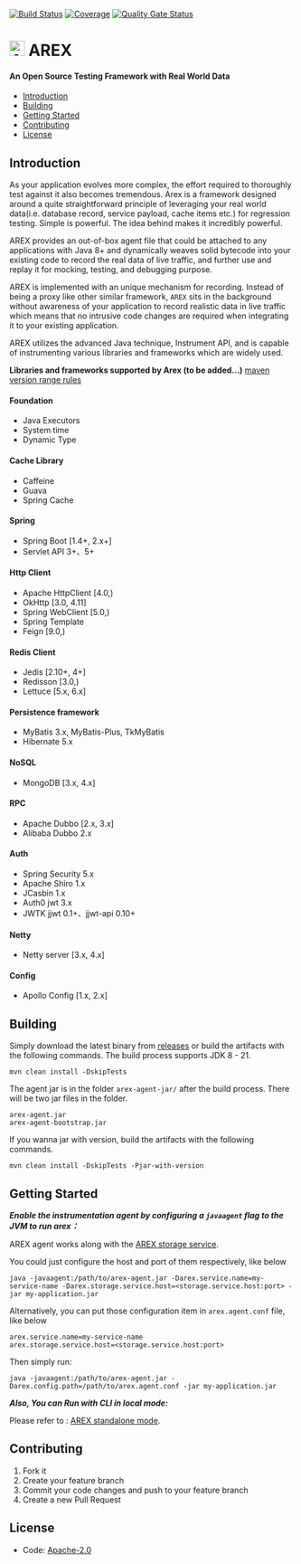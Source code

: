 [![Build Status](https://github.com/arextest/arex-agent-java/actions/workflows/build.yml/badge.svg?branch=main)](https://github.com/arextest/arex-agent-java/actions/workflows/build.yml)
[![Coverage](https://sonarcloud.io/api/project_badges/measure?project=arextest_arex-agent-java&metric=coverage)](https://sonarcloud.io/summary/overall?id=arextest_arex-agent-java)
[![Quality Gate Status](https://sonarcloud.io/api/project_badges/measure?project=arextest_arex-agent-java&metric=alert_status)](https://sonarcloud.io/summary/new_code?id=arextest_arex-agent-java)

# <img src="https://avatars.githubusercontent.com/u/103105168?s=200&v=4" alt="Arex Icon" width="27" height=""> AREX

#### An Open Source Testing Framework with Real World Data

- [Introduction](#introduction)
- [Building](#building)
- [Getting Started](#getting-started)
- [Contributing](#contributing)
- [License](#license)

## Introduction


As your application evolves more complex, the effort required to thoroughly test against it also becomes tremendous. Arex is a framework designed around a quite straightforward principle of leveraging your real world data(i.e. database record, service payload, cache items etc.) for regression testing. Simple is powerful. The idea behind makes it incredibly powerful.

AREX provides an out-of-box agent file that could be attached to any applications with Java 8+ and dynamically weaves solid  bytecode into your existing code to record the real data of live traffic, and further use and replay it for mocking, testing, and debugging purpose.

AREX is implemented with an unique mechanism for recording. Instead of being a proxy like other similar framework, `AREX` sits in the background without awareness of your application to record realistic data in live traffic which means that no intrusive code changes are required when integrating it to your existing application.

AREX utilizes the advanced Java technique, Instrument API, and is capable of instrumenting various libraries and frameworks which are widely used.

**Libraries and frameworks supported by Arex (to be added...)**
[maven version range rules](https://maven.apache.org/enforcer/enforcer-rules/versionRanges.html)

#### Foundation
- Java Executors
- System time
- Dynamic Type
#### Cache Library
- Caffeine
- Guava
- Spring Cache
#### Spring
- Spring Boot [1.4+, 2.x+]
- Servlet API 3+、5+
#### Http Client
- Apache HttpClient [4.0,)
- OkHttp [3.0, 4.11]
- Spring WebClient [5.0,)
- Spring Template
- Feign [9.0,)
#### Redis Client
- Jedis [2.10+, 4+]
- Redisson [3.0,)
- Lettuce [5.x, 6.x]
#### Persistence framework
- MyBatis 3.x, MyBatis-Plus, TkMyBatis
- Hibernate 5.x
#### NoSQL
- MongoDB [3.x, 4.x]
#### RPC
- Apache Dubbo [2.x, 3.x]
- Alibaba Dubbo 2.x
#### Auth
- Spring Security 5.x
- Apache Shiro 1.x
- JCasbin 1.x
- Auth0 jwt 3.x
- JWTK jjwt 0.1+、jjwt-api 0.10+
#### Netty
- Netty server [3.x, 4.x]
#### Config
- Apollo Config [1.x, 2.x]

## Building

Simply download the latest binary from [releases](https://github.com/arextest/arex-agent-java/releases) 
or build the artifacts with the following commands. The build process supports JDK 8 - 21.

`mvn clean install -DskipTests`

The agent jar is in the folder `arex-agent-jar/` after the build process.
There will be two jar files in the folder.

```other
arex-agent.jar
arex-agent-bootstrap.jar
```

If you wanna jar with version, build the artifacts with the following commands. 

`mvn clean install -DskipTests -Pjar-with-version`


## Getting Started


***Enable the instrumentation agent by configuring a `javaagent` flag to the JVM to run arex：***

AREX agent works along with the [AREX storage service](https://github.com/arextest/arex-storage).

You could just configure the host and port of them respectively, like below

```other
java -javaagent:/path/to/arex-agent.jar -Darex.service.name=my-service-name -Darex.storage.service.host=<storage.service.host:port> -jar my-application.jar
```


Alternatively, you can put those configuration item in `arex.agent.conf` file, like below

```other
arex.service.name=my-service-name
arex.storage.service.host=<storage.service.host:port> 
```


Then simply run:

```other
java -javaagent:/path/to/arex-agent.jar -Darex.config.path=/path/to/arex.agent.conf -jar my-application.jar
```


***Also, You can Run with CLI in local mode:***

Please refer to : [AREX standalone mode](https://github.com/arextest/arex-standalone).



## Contributing

1. Fork it
2. Create your feature branch
3. Commit your code changes and push to your feature branch
4. Create a new Pull Request


## License
- Code: [Apache-2.0](https://github.com/arextest/arex-agent-java/blob/main/LICENSE)
